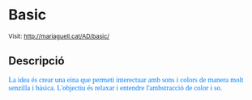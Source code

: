 # Basic

<style>n{color:#0080ff;font-family:"Segoe Print"}</style>

<small>Visit: http://mariaguell.cat/AD/basic/</small>

## Descripció

<n>La idea és crear una eina que permeti interectuar amb sons i colors de manera molt senzilla i bàsica. L'objectiu és relaxar i entendre l'ambstracció de color i so.</n>